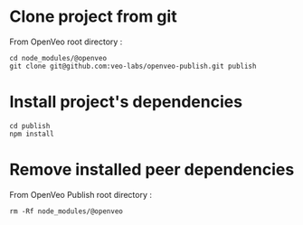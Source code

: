 # Clone project from git

From OpenVeo root directory :

    cd node_modules/@openveo
    git clone git@github.com:veo-labs/openveo-publish.git publish

# Install project's dependencies

    cd publish
    npm install

# Remove installed peer dependencies

From OpenVeo Publish root directory :

    rm -Rf node_modules/@openveo